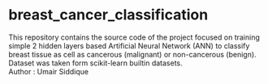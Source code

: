 # breast_cancer_classification
This repository contains the source code of the project focused on training simple 2 hidden layers based Artificial Neural Network (ANN) to classify breast tissue as cell as cancerous (malignant) or non-cancerous (benign). Dataset was taken form scikit-learn builtin datasets.
<br>
Author : Umair Siddique